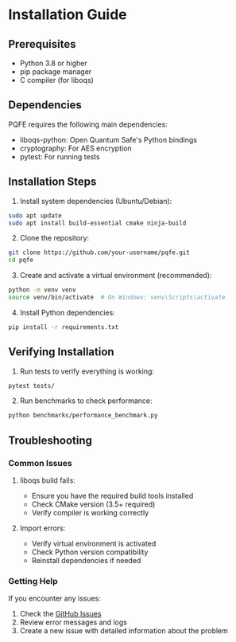# Installation Guide

## Prerequisites

- Python 3.8 or higher
- pip package manager
- C compiler (for liboqs)

## Dependencies

PQFE requires the following main dependencies:
- liboqs-python: Open Quantum Safe's Python bindings
- cryptography: For AES encryption
- pytest: For running tests

## Installation Steps

1. Install system dependencies (Ubuntu/Debian):
```bash
sudo apt update
sudo apt install build-essential cmake ninja-build
```

2. Clone the repository:
```bash
git clone https://github.com/your-username/pqfe.git
cd pqfe
```

3. Create and activate a virtual environment (recommended):
```bash
python -m venv venv
source venv/bin/activate  # On Windows: venv\Scripts\activate
```

4. Install Python dependencies:
```bash
pip install -r requirements.txt
```

## Verifying Installation

1. Run tests to verify everything is working:
```bash
pytest tests/
```

2. Run benchmarks to check performance:
```bash
python benchmarks/performance_benchmark.py
```

## Troubleshooting

### Common Issues

1. liboqs build fails:
   - Ensure you have the required build tools installed
   - Check CMake version (3.5+ required)
   - Verify compiler is working correctly

2. Import errors:
   - Verify virtual environment is activated
   - Check Python version compatibility
   - Reinstall dependencies if needed

### Getting Help

If you encounter any issues:
1. Check the [GitHub Issues](https://github.com/your-username/pqfe/issues)
2. Review error messages and logs
3. Create a new issue with detailed information about the problem 